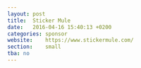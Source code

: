 ```yaml
---
layout: post
title:  Sticker Mule
date:   2016-04-16 15:40:13 +0200
categories: sponsor
website:    https://www.stickermule.com/
section:    small
tba: no
---
```

